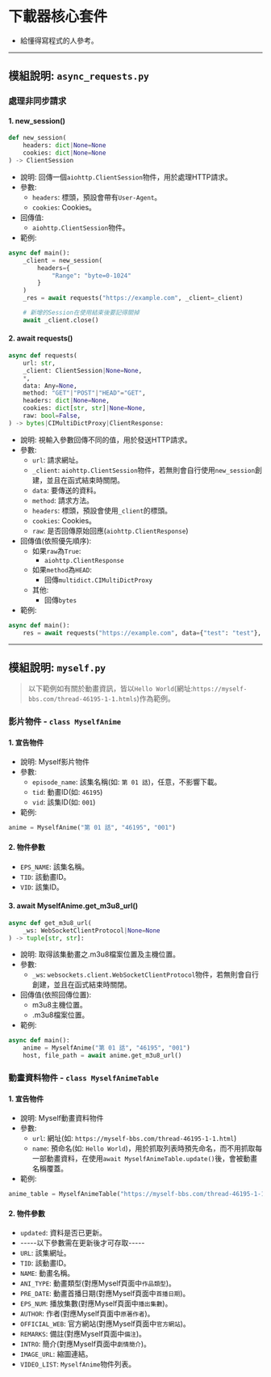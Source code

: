 # 下載器核心套件
- 給懂得寫程式的人參考。

---

## 模組說明: `async_requests.py`

### 處理非同步請求
#### 1. new_session()
```python
def new_session(
    headers: dict|None=None
    cookies: dict|None=None
) -> ClientSession
```
 - 說明: 回傳一個`aiohttp.ClientSession`物件，用於處理HTTP請求。
 - 參數:
    - `headers`: 標頭，預設會帶有`User-Agent`。
    - `cookies`: Cookies。
 - 回傳值:
    - `aiohttp.ClientSession`物件。
 - 範例:
```python
async def main():
    _client = new_session(
        headers={
            "Range": "byte=0-1024"
        }
    )
    _res = await requests("https://example.com", _client=_client)

    # 新增的Session在使用結束後要記得關掉
    await _client.close()
```

#### 2. await requests()
```python
async def requests(
    url: str,
    _client: ClientSession|None=None,
    *,
    data: Any=None,
    method: "GET"|"POST"|"HEAD"="GET",
    headers: dict|None=None,
    cookies: dict[str, str]|None=None,
    raw: bool=False,
) -> bytes|CIMultiDictProxy|ClientResponse:
```
 - 說明: 視輸入參數回傳不同的值，用於發送HTTP請求。
 - 參數:
    - `url`: 請求網址。
    - `_client`: `aiohttp.ClientSession`物件，若無則會自行使用`new_session`創建，並且在函式結束時關閉。
    - `data`: 要傳送的資料。
    - `method`: 請求方法。
    - `headers`: 標頭，預設會使用`_client`的標頭。
    - `cookies`: Cookies。
    - `raw`: 是否回傳原始回應(`aiohttp.ClientResponse`)
 - 回傳值(依照優先順序):
    - 如果`raw`為`True`:
       - `aiohttp.ClientResponse`
    - 如果`method`為`HEAD`:
       - 回傳`multidict.CIMultiDictProxy`
    - 其他:
       - 回傳`bytes`
 - 範例:
```python
async def main():
    res = await requests("https://example.com", data={"test": "test"}, method="POST", raw=True)
```

---

## 模組說明: `myself.py`
> 以下範例如有關於動畫資訊，皆以`Hello World`(網址:`https://myself-bbs.com/thread-46195-1-1.htmls`)作為範例。

### 影片物件 - `class MyselfAnime`
#### 1. 宣告物件
 - 說明: Myself影片物件
 - 參數: 
    - `episode_name`: 該集名稱(如: `第 01 話`)，任意，不影響下載。
    - `tid`: 動畫ID(如: `46195`)
    - `vid`: 該集ID(如: `001`)
 - 範例:
```python
anime = MyselfAnime("第 01 話", "46195", "001")
```

#### 2. 物件參數
 - `EPS_NAME`: 該集名稱。
 - `TID`: 該動畫ID。
 - `VID`: 該集ID。

#### 3. await MyselfAnime.get_m3u8_url()
```python
async def get_m3u8_url(
    _ws: WebSocketClientProtocol|None=None
) -> tuple[str, str]:
```
 - 說明: 取得該集動畫之.m3u8檔案位置及主機位置。
 - 參數:
    - `_ws`: `websockets.client.WebSocketClientProtocol`物件，若無則會自行創建，並且在函式結束時關閉。
 - 回傳值(依照回傳位置):
    - m3u8主機位置。
    - .m3u8檔案位置。
 - 範例:
```python
async def main():
    anime = MyselfAnime("第 01 話", "46195", "001")
    host, file_path = await anime.get_m3u8_url()
```

### 動畫資料物件 - `class MyselfAnimeTable`
#### 1. 宣告物件
 - 說明: Myself動畫資料物件
 - 參數: 
    - `url`: 網址(如: `https://myself-bbs.com/thread-46195-1-1.html`)
    - `name`: 預命名(如: `Hello World`)，用於抓取列表時預先命名，而不用抓取每一部動畫資料，在使用`await MyselfAnimeTable.update()`後，會被動畫名稱覆蓋。
 - 範例:
```python
anime_table = MyselfAnimeTable("https://myself-bbs.com/thread-46195-1-1.html")
```

#### 2. 物件參數
 - `updated`: 資料是否已更新。
 - -----以下參數需在更新後才可存取-----
 - `URL`: 該集網址。
 - `TID`: 該動畫ID。
 - `NAME`: 動畫名稱。
 - `ANI_TYPE`: 動畫類型(對應Myself頁面中`作品類型`)。
 - `PRE_DATE`: 動畫首播日期(對應Myself頁面中`首播日期`)。
 - `EPS_NUM`: 播放集數(對應Myself頁面中`播出集數`)。
 - `AUTHOR`: 作者(對應Myself頁面中`原著作者`)。
 - `OFFICIAL_WEB`: 官方網站(對應Myself頁面中`官方網站`)。
 - `REMARKS`: 備註(對應Myself頁面中`備注`)。
 - `INTRO`: 簡介(對應Myself頁面中`劇情簡介`)。
 - `IMAGE_URL`: 縮圖連結。
 - `VIDEO_LIST`: `MyselfAnime`物件列表。